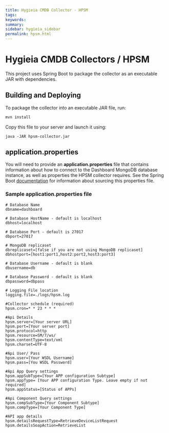 ```yaml
---
title: Hygieia CMDB Collector - HPSM
tags:
keywords:
summary:
sidebar: hygieia_sidebar
permalink: hpsm.html
---
```


# Hygieia CMDB Collectors / HPSM

This project uses Spring Boot to package the collector as an executable JAR with dependencies.

## Building and Deploying

To package the collector into an executable JAR file, run:
```bash
mvn install
```

Copy this file to your server and launch it using:
```
java -JAR hpsm-collector.jar
```

## application.properties

You will need to provide an **application.properties** file that contains information about how to connect to the Dashboard MongoDB database instance, as well as properties the HPSM collector requires. See the Spring Boot [documentation](http://docs.spring.io/spring-boot/docs/current-SNAPSHOT/reference/htmlsingle/#boot-features-external-config-application-property-files) for information about sourcing this properties file.

### Sample application.properties file

```properties
# Database Name
dbname=dashboard

# Database HostName - default is localhost
dbhost=localhost

# Database Port - default is 27017
dbport=27017

# MongoDB replicaset
dbreplicaset=[false if you are not using MongoDB replicaset]
dbhostport=[host1:port1,host2:port2,host3:port3]

# Database Username - default is blank
dbusername=db

# Database Password - default is blank
dbpassword=dbpass

# Logging File location
logging.file=./logs/hpsm.log

#Collector schedule (required)
hpsm.cron=* * 23 * * *

#Api Details
hpsm.server=[Your server URL]
hpsm.port=[Your server port]
hpsm.protocol=http
hpsm.resource=SM/7/ws/
hpsm.contentType=text/xml
hpsm.charset=UTF-8

#Api User/ Pass
hpsm.user=[Your WSDL Username]
hpsm.pass=[You WSDL Password]

#Api App Query settings
hpsm.appSubType=[Your APP configuration Subtype]
hpsm.appType= [Your APP configuration Type. Leave empty if not required]
hpsm.appStatus=[Status of APPs]

#Api Component Query settings
hpsm.compSubType=[Your Component Subtype]
hpsm.compType=[Your Component Type]

#API app details
hpsm.detailsRequestType=RetrieveDeviceListRequest
hpsm.detailsSoapAction=RetrieveList
```
